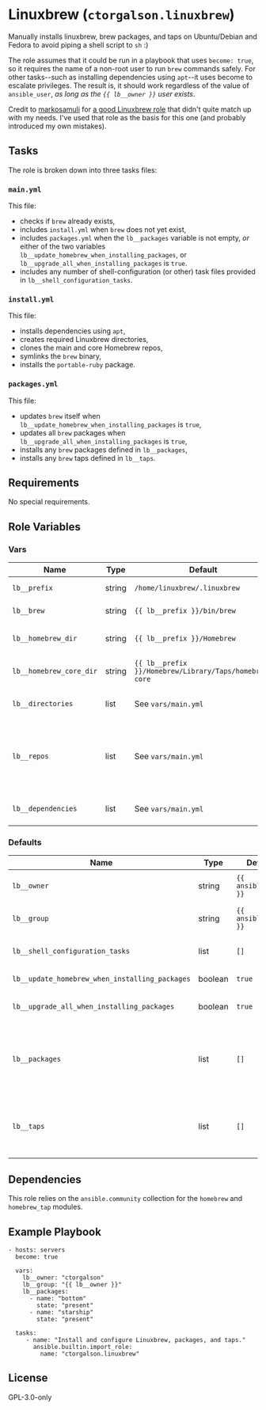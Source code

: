 # Linuxbrew (`ctorgalson.linuxbrew`)

Manually installs linuxbrew, brew packages, and taps on Ubuntu/Debian and Fedora
to avoid piping a shell script to `sh` :)

The role assumes that it could be run in a playbook that uses `become: true`,
so it requires the name of a non-root user to run `brew` commands safely. For
other tasks--such as installing dependencies using `apt`--it uses become to
escalate privileges. The result is, it should work regardless of the value of
`ansible_user`, _as long as the `{{ lb__owner }}` user exists_.

Credit to [markosamuli](https://github.com/markosamuli) for [a good Linuxbrew
role](https://github.com/markosamuli/ansible-linuxbrew) that didn't quite match
up with my needs. I've used that role as the basis for this one (and probably
introduced my own mistakes).

## Tasks

The role is broken down into three tasks files:

### `main.yml`

This file:

  - checks if `brew` already exists,
  - includes `install.yml` when `brew` does not yet exist,
  - includes `packages.yml` when the `lb__packages` variable is not empty, _or_
    either of the two variables `lb__update_homebrew_when_installing_packages`,
    or `lb__upgrade_all_when_installing_packages` is `true`.
  - includes any number of shell-configuration (or other) task files provided
    in `lb__shell_configuration_tasks`.

### `install.yml`

This file:

  - installs dependencies using `apt`,
  - creates required Linuxbrew directories,
  - clones the main and core Homebrew repos,
  - symlinks the `brew` binary,
  - installs the `portable-ruby` package.

### `packages.yml`

This file:

  - updates `brew` itself when `lb__update_homebrew_when_installing_packages`
    is `true`,
  - updates all `brew` packages when `lb__upgrade_all_when_installing_packages`
    is `true`,
  - installs any `brew` packages defined in `lb__packages`,
  - installs any `brew` taps defined in `lb__taps`.

## Requirements

No special requirements.

## Role Variables

### Vars

| Name | Type | Default | Description |
|------|------|---------|-------------|
| `lb__prefix`            | string | `/home/linuxbrew/.linuxbrew`                           | Location for all `brew` related files. |
| `lb__brew`              | string | `{{ lb__prefix }}/bin/brew`                            | Path to the `brew` binary. |
| `lb__homebrew_dir`      | string | `{{ lb__prefix }}/Homebrew`                            | Path to the Homebrew repo directory. |
| `lb__homebrew_core_dir` | string | `{{ lb__prefix }}/Homebrew/Library/Taps/homebrew-core` | Path to the Homebrew core repo directory. |
| `lb__directories      ` | list   | See `vars/main.yml`                                    | List of directories to be created in `lb__prefix` dir. |
| `lb__repos`             | list   | See `vars/main.yml`                                    | List of repos to be cloned during install. Each item must have `repo`, `dest`, and `version` properties suitable for `ansible.builtin.git`. |
| `lb__dependencies`      | list   | See `vars/main.yml`                                    | List of apt packages required for `brew` install and use. |

### Defaults

| Name | Type | Default | Description |
|------|------|---------|-------------|
| `lb__owner`                                    | string  | `{{ ansible_user }}` | The name of the owner for the `{{ lb__prefix }}` directory and contents. |
| `lb__group`                                    | string  | `{{ ansible_user }}` | The name of the group for the `{{ lb__prefix }}` directory and contents. |
| `lb__shell_configuration_tasks`                | list    | `[]`                 | A list of paths to Ansible task include files to be run after the basic installation. |
| `lb__update_homebrew_when_installing_packages` | boolean | `true`               | Whether or not to update `brew` when installing new pacakges. |
| `lb__upgrade_all_when_installing_packages`     | boolean | `true`               | Whether or not to upgrade Linuxbrew package when installing new pacakges. |
| `lb__packages`                                 | list    | `[]`                 | A list of Linuxbrew packages to install. Each item must specify a `name` property, and can have optional `state`, `path`, and `install_options` properties suitable for `ansible.community.homebrew`. | 
| `lb__taps`                                     | list    | `[]`                 | A list of Linuxbrew taps to install. Each item must specify a `name` property, and can have `state`, `path`, and `url` properties suitable for `ansible.community.homebrew_tap`. |

## Dependencies

This role relies on the `ansible.community` collection for the `homebrew` and
`homebrew_tap` modules.


## Example Playbook

    - hosts: servers
      become: true
      
      vars:
        lb__owner: "ctorgalson"
        lb__group: "{{ lb__owner }}"
        lb__packages:
          - name: "bottom"
            state: "present"
          - name: "starship"
            state: "present"

      tasks:
         - name: "Install and configure Linuxbrew, packages, and taps."
           ansible.builtin.import_role:
             name: "ctorgalson.linuxbrew"

## License

GPL-3.0-only
